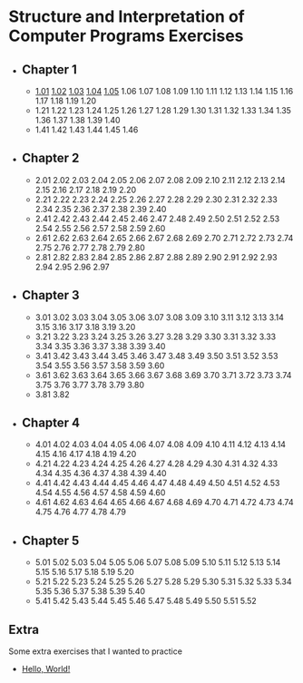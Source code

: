 # Structure and Interpretation of Computer Programs Exercises

- ## Chapter 1

  - [1.01](./Chapter-1/01.scm) [1.02](./Chapter-1/02.scm) [1.03](./Chapter-1/03.scm) [1.04](./Chapter-1/04.scm) [1.05](./Chapter-1/05.scm) 1.06 1.07 1.08 1.09 1.10 1.11 1.12 1.13 1.14 1.15 1.16 1.17 1.18 1.19 1.20
  - 1.21 1.22 1.23 1.24 1.25 1.26 1.27 1.28 1.29 1.30 1.31 1.32 1.33 1.34 1.35 1.36 1.37 1.38 1.39 1.40
  - 1.41 1.42 1.43 1.44 1.45 1.46

- ## Chapter 2

  - 2.01 2.02 2.03 2.04 2.05 2.06 2.07 2.08 2.09 2.10 2.11 2.12 2.13 2.14 2.15 2.16 2.17 2.18 2.19 2.20
  - 2.21 2.22 2.23 2.24 2.25 2.26 2.27 2.28 2.29 2.30 2.31 2.32 2.33 2.34 2.35 2.36 2.37 2.38 2.39 2.40
  - 2.41 2.42 2.43 2.44 2.45 2.46 2.47 2.48 2.49 2.50 2.51 2.52 2.53 2.54 2.55 2.56 2.57 2.58 2.59 2.60
  - 2.61 2.62 2.63 2.64 2.65 2.66 2.67 2.68 2.69 2.70 2.71 2.72 2.73 2.74 2.75 2.76 2.77 2.78 2.79 2.80
  - 2.81 2.82 2.83 2.84 2.85 2.86 2.87 2.88 2.89 2.90 2.91 2.92 2.93 2.94 2.95 2.96 2.97

- ## Chapter 3

  - 3.01 3.02 3.03 3.04 3.05 3.06 3.07 3.08 3.09 3.10 3.11 3.12 3.13 3.14 3.15 3.16 3.17 3.18 3.19 3.20
  - 3.21 3.22 3.23 3.24 3.25 3.26 3.27 3.28 3.29 3.30 3.31 3.32 3.33 3.34 3.35 3.36 3.37 3.38 3.39 3.40
  - 3.41 3.42 3.43 3.44 3.45 3.46 3.47 3.48 3.49 3.50 3.51 3.52 3.53 3.54 3.55 3.56 3.57 3.58 3.59 3.60
  - 3.61 3.62 3.63 3.64 3.65 3.66 3.67 3.68 3.69 3.70 3.71 3.72 3.73 3.74 3.75 3.76 3.77 3.78 3.79 3.80
  - 3.81 3.82

- ## Chapter 4

  - 4.01 4.02 4.03 4.04 4.05 4.06 4.07 4.08 4.09 4.10 4.11 4.12 4.13 4.14 4.15 4.16 4.17 4.18 4.19 4.20
  - 4.21 4.22 4.23 4.24 4.25 4.26 4.27 4.28 4.29 4.30 4.31 4.32 4.33 4.34 4.35 4.36 4.37 4.38 4.39 4.40
  - 4.41 4.42 4.43 4.44 4.45 4.46 4.47 4.48 4.49 4.50 4.51 4.52 4.53 4.54 4.55 4.56 4.57 4.58 4.59 4.60
  - 4.61 4.62 4.63 4.64 4.65 4.66 4.67 4.68 4.69 4.70 4.71 4.72 4.73 4.74 4.75 4.76 4.77 4.78 4.79

- ## Chapter 5

  - 5.01 5.02 5.03 5.04 5.05 5.06 5.07 5.08 5.09 5.10 5.11 5.12 5.13 5.14 5.15 5.16 5.17 5.18 5.19 5.20
  - 5.21 5.22 5.23 5.24 5.25 5.26 5.27 5.28 5.29 5.30 5.31 5.32 5.33 5.34 5.35 5.36 5.37 5.38 5.39 5.40
  - 5.41 5.42 5.43 5.44 5.45 5.46 5.47 5.48 5.49 5.50 5.51 5.52

## Extra

Some extra exercises that I wanted to practice

- [Hello, World!](./Extras/hello-world.scm)
